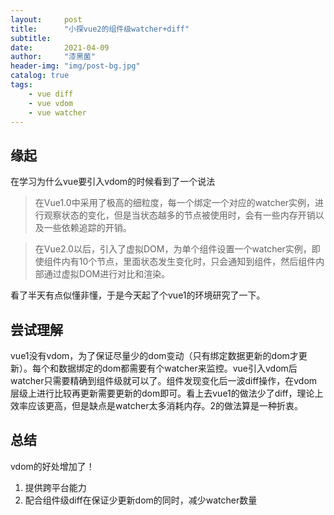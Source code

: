 ```yaml
---
layout:     post
title:      "小探vue2的组件级watcher+diff"
subtitle:   
date:       2021-04-09
author:     "漆黑菌"
header-img: "img/post-bg.jpg"
catalog: true
tags:
    - vue diff
    - vue vdom
    - vue watcher
---
```


## 缘起
在学习为什么vue要引入vdom的时候看到了一个说法
>在Vue1.0中采用了极高的细粒度，每一个绑定一个对应的watcher实例，进行观察状态的变化，但是当状态越多的节点被使用时，会有一些内存开销以及一些依赖追踪的开销。

>在Vue2.0以后，引入了虚拟DOM，为单个组件设置一个watcher实例，即使组件内有10个节点，里面状态发生变化时，只会通知到组件，然后组件内部通过虚拟DOM进行对比和渲染。

看了半天有点似懂非懂，于是今天起了个vue1的环境研究了一下。

## 尝试理解
vue1没有vdom，为了保证尽量少的dom变动（只有绑定数据更新的dom才更新）。每个和数据绑定的dom都需要有个watcher来监控。vue引入vdom后watcher只需要精确到组件级就可以了。组件发现变化后一波diff操作，在vdom层级上进行比较再更新需要更新的dom即可。看上去vue1的做法少了diff，理论上效率应该更高，但是缺点是watcher太多消耗内存。2的做法算是一种折衷。

## 总结
vdom的好处增加了！
1. 提供跨平台能力
2. 配合组件级diff在保证少更新dom的同时，减少watcher数量
